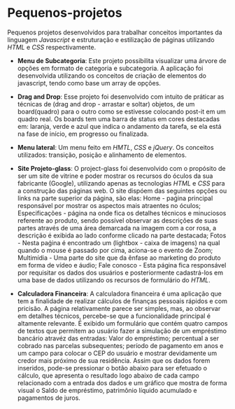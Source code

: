 # Pequenos-projetos
Pequenos projetos desenvolvidos para trabalhar conceitos importantes da linguagem *Javascript* e estruturação e estilização de páginas utilizando *HTML* e *CSS* respectivamente.

- **Menu de Subcategoria**: Este projeto possibilita visualizar uma árvore de opções em formato de categoria e subcategoria. 
A aplicação foi desenvolvida utilizando os conceitos de criação de elementos do javascript, tendo como base um array de opções.

- **Drag and Drop**: Esse projeto foi desenvolvido com intuito de práticar as técnicas de (drag and drop - arrastar e soltar) objetos,
de um board(quadro) para o outro como se estivesse colocando post-it em um quadro real. Os boards tem uma barra de status em cores destacadas em: laranja, verde e azul que indica o andamento da tarefa, se ela está na fase de início, em progresso ou finalizada.

- **Menu lateral**: Um menu feito em *HMTL*, *CSS* e *jQuery*. Os conceitos utilizados: transição, posição e alinhamento de elementos.

- **Site Projeto-glass**: O project-glass foi desenvolvido com o propósito de ser um site de vitrine e poder mostrar os recursos do óculos da sua fabricante (Google), utilizando apenas as tecnologias *HTML* e *CSS* para a construção das páginas web. O site dispóem das seguintes opções ou links na parte superior da página, são elas: Home - paǵina principal responsável por mostrar os aspectos mais atraentes no óculos; Especificações - página na onde fica os detalhes técnicos e minuciosos referente ao produto, sendo possível observar as descrições de suas partes através de uma área demarcada na imagem com a cor rosa, a descrição é exibida ao lado conforme clicado na parte destacada; Fotos - Nesta paǵina é encontrado um (lightbox - caixa de imagens) na qual quando o mouse é passado por cima, aciona-se o evento de Zoom; Multimídia - Uma parte do site que da ênfase ao marketing do produto em forma de vídeo e áudio; Fale conosco - Esta página fica responsável por requisitar os dados dos usuários e posteriormente cadastrá-los em uma base de dados utilizando os recursos de formulário do *HTML*.

- **Calculadora Financeira**: A calculadora financeira é uma aplicação que tem a finalidade de realizar cálculos de finanças pessoais rápidos e com pricisão. 
A página relativamente parece ser simples, mas, ao observar em detalhes técnicos, percebe-se que a funcionalidade principal é altamente relevante. É exibido um formulário que contém quatro campos de textos que permitem ao usuário fazer a simulação de um empréstimo bancário atravéz das entradas: Valor do empréstimo; percentual a ser cobrado nas parcelas subsequentes; período de pagamento em anos e um campo para colocar o CEP do usuário e mostrar devidamente um credor mais próximo de sua residência. Assim que os dados forem inseridos, pode-se pressionar o botão abaixo para ser efetuado o cálculo, que apresenta o resultado logo abaixo de cada campo relacionado com a entrada dos dados e um gráfico que mostra de forma visual o Saldo de empréstimo, patrimônio líquido acumulado e pagamentos de juros.
